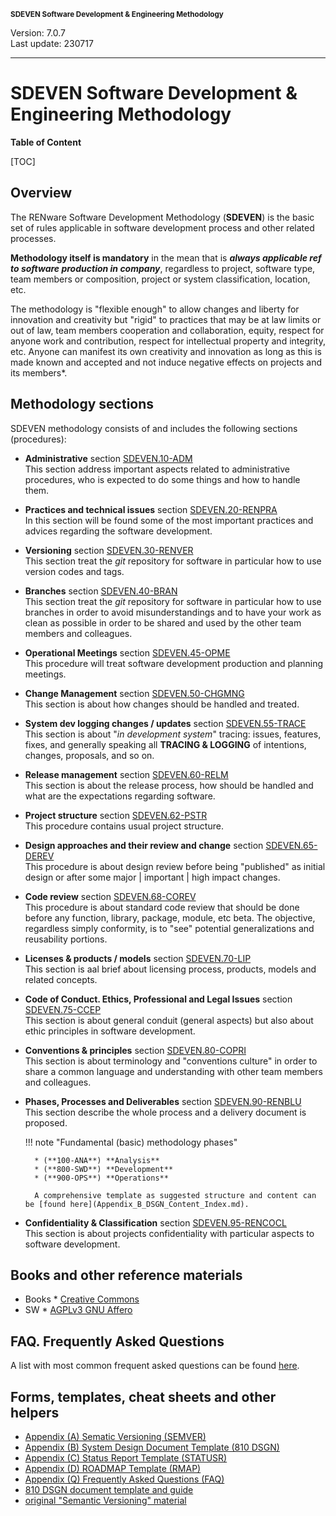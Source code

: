 <small>**SDEVEN Software Development & Engineering Methodology**</small>

Version: 7.0.7<br>
Last update: 230717

***

# SDEVEN Software Development & Engineering Methodology

**Table of Content**

[TOC]


## Overview

The RENware Software Development Methodology (**SDEVEN**) is the basic set of rules applicable in software development process and other related processes.

**Methodology itself is mandatory** in the mean that is ***always applicable ref to software production in company***, regardless to project, software type, team members or composition, project or system classification, location, etc.

The methodology is "flexible enough" to allow changes and liberty for innovation and creativity but "rigid" to practices that may be at law limits or out of law, team members cooperation and collaboration, equity, respect for anyone work and contribution, respect for intellectual property and integrity, etc. Anyone can manifest its own creativity and innovation as long as this is made known and accepted and not induce negative effects on projects and its members*.


## Methodology sections

SDEVEN methodology consists of and includes the following sections (procedures):

* **Administrative** section [SDEVEN.10-ADM](SDEVEN.10_ADM.md)<br>
    This section address important aspects related to administrative procedures, who is expected to do some things and how to handle them.

* **Practices and technical issues** section [SDEVEN.20-RENPRA](SDEVEN.20_RENPRA.md)<br>
    In this section will be found some of the most important practices and advices regarding the software development.

* **Versioning** section [SDEVEN.30-RENVER](SDEVEN.30_RENVER.md)<br>
    This section treat the *git* repository for software in particular how to use version codes and tags.

* **Branches** section [SDEVEN.40-BRAN](SDEVEN.40_BRAN.md)<br>
    This section treat the *git* repository for software in particular how to use branches in order to avoid misunderstandings and to have your work as clean as possible in order to be shared and used by the other team members and colleagues.

* **Operational Meetings** section [SDEVEN.45-OPME](SDEVEN.45_OPME.md)<br>
    This procedure will treat software development production and planning meetings.

* **Change Management** section [SDEVEN.50-CHGMNG](SDEVEN.50_CHGMNG.md)<br>
    This section is about how changes should be handled and treated.

* **System dev logging changes / updates** section [SDEVEN.55-TRACE](SDEVEN.55_TRACE.md)<br>
    This section is about "*in development system*" tracing: issues, features, fixes, and generally speaking all **TRACING & LOGGING** of intentions, changes, proposals, and so on.

* **Release management** section [SDEVEN.60-RELM](SDEVEN.60_RELM.md)<br>
    This section is about the release process, how should be handled and what are the expectations regarding software.

* **Project structure** section [SDEVEN.62-PSTR](SDEVEN.62_PSTR.md)<br>
    This procedure contains usual project structure.

* **Design approaches and their review and change** section [SDEVEN.65-DEREV](SDEVEN.65_DEREV.md)<br>
    This procedure is about design review before being "published" as initial design or after some major | important | high impact changes.

* **Code review** section [SDEVEN.68-COREV](SDEVEN.68_COREV.md)<br>
    This procedure is about standard code review that should be done before any function, library, package, module, etc beta.
    The objective, regardless simply conformity, is to "see" potential generalizations and reusability portions.

* **Licenses & products / models** section [SDEVEN.70-LIP](SDEVEN.70_LIP.md)<br>
    This section is aal brief about licensing process, products, models and related concepts.

* **Code of Conduct. Ethics, Professional and Legal Issues** section [SDEVEN.75-CCEP](SDEVEN.75_CCEP.md)<br>
    This section is about general conduit (general aspects) but also about ethic principles in software development.

* **Conventions & principles** section [SDEVEN.80-COPRI](SDEVEN.80_COPRI.md)<br>
    This section is about terminology and "conventions culture" in order to share a common language and understanding with other team members and colleagues.

* **Phases, Processes and Deliverables** section [SDEVEN.90-RENBLU](SDEVEN.90_RENBLU.md)<br>
    This section describe the whole process and a delivery document is proposed.
    
    !!! note "Fundamental (basic) methodology phases"

        * (**100-ANA**) **Analysis**
        * (**800-SWD**) **Development**
        * (**900-OPS**) **Operations**

        A comprehensive template as suggested structure and content can be [found here](Appendix_B_DSGN_Content_Index.md).

* **Confidentiality & Classification** section [SDEVEN.95-RENCOCL](SDEVEN.95_RENCOCL.md)<br>
    This section is about projects confidentiality with particular aspects to software development.





## Books and other reference materials

* Books * [Creative Commons](https://creativecommons.org/publicdomain/)
* SW * [AGPLv3 GNU Affero](https://www.gnu.org/licenses/agpl-3.0.html)



## FAQ. Frequently Asked Questions

A list with most common frequent asked questions can be found [here](Appendix_Q_faq.md).



## Forms, templates, cheat sheets and other helpers

* [Appendix (A) Sematic Versioning (SEMVER)](Appendix_A_Semantic_versioning.md)
* [Appendix (B) System Design Document Template (810 DSGN)](Appendix_B_DSGN_Content_Index.md)
* [Appendix (C) Status Report Template (STATUSR)](Appendix_C_Status_Report.md)
* [Appendix (D) ROADMAP Template (RMAP)](Appendix_D_ROADMAP_template.md)
* [Appendix (Q) Frequently Asked Questions (FAQ)](Appendix_Q_faq.md)
* [810 DSGN document template and guide](Appendix_B_DSGN_Content_Index.md)
* [original "Semantic Versioning" material](https://semver.org/)

